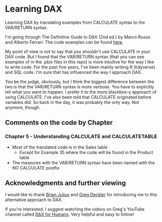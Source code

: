 # Learning DAX
Learning DAX by translating examples from CALCULATE syntax to the VAR/RETURN syntax.

I'm going through The Definitive Guide to DAX (2nd ed.) by Marco Russo and Alberto Ferrari. The code examples can be found [here](https://www.sqlbi.com/books/the-definitive-guide-to-dax-2nd-edition/companion/).

My point of view is not to say that you shouldn't use CALCULATE in your DAX code. But I found that the VAR/RETURN syntax (that you can see examples of in the .pbix files in this repo) is more intuitive for the way I like to write code. For the past five years, I've been mainly writing R (tidyverse) and SQL code. I'm sure that has influenced the way I approach DAX.

You be the judge, obviously, but I think the biggest difference between the two is that the VAR/RETURN syntax is more verbose. You have to explicitly tell what you want to happen. I prefer it to the more blackbox-y approach of using CALCULATE. I've also been told that CALCULATE originated before variables did. So back in the day, it was probably the only way. Not anymore, though.

## Comments on the code by Chapter

### Chapter 5 - Understanding CALCULATE and CALCULATETABLE

- Most of the translated code is in the Sales table
  - Except for Example 35 where the code will be found in the Product table
- The measures with the VAR/RETURN syntax have been named with the NO CALCULATE postfix

## Acknowledgments and further viewing

I would like to thank [Brian Julius](https://www.linkedin.com/in/brianjuliusdc/) and [Greg Deckler](https://www.linkedin.com/in/gregdeckler/) for introducing me to this alternative approach to DAX.

If you're interested, I suggest watching the videos on Greg's YouTube channel called [DAX for Humans](https://www.youtube.com/watch?v=Gqei-cQ-P7c&list=PL-pfHAlWLrbTXJrmu9bpD2rSzzGxf5gWY). Very helpful and easy to follow!
